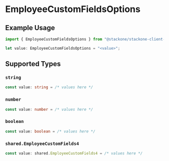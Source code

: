 # EmployeeCustomFieldsOptions

## Example Usage

```typescript
import { EmployeeCustomFieldsOptions } from "@stackone/stackone-client-ts/sdk/models/shared";

let value: EmployeeCustomFieldsOptions = "<value>";
```

## Supported Types

### `string`

```typescript
const value: string = /* values here */
```

### `number`

```typescript
const value: number = /* values here */
```

### `boolean`

```typescript
const value: boolean = /* values here */
```

### `shared.EmployeeCustomFields4`

```typescript
const value: shared.EmployeeCustomFields4 = /* values here */
```

